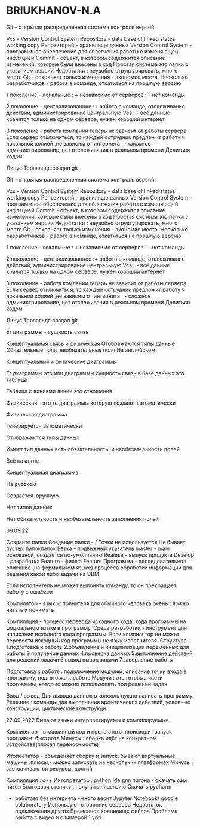 
# BRIUKHANOV-N.A

Git - открытая распределенная система контроля версий. 

Vcs - Version Control System 
Repository - data base of linked states working copy 
Репозиторий - хранилище данных
Version Control System - программное обеспечение для облегчения работы с изменяющей инфляцией 
Commit - объект, в котором содержится описание изменений, которые были внесены в код 
Простая система это папки с указанием версии
Недостатки : неудобно структурировать, много месте 
Git - сохраняет только изменения - экономие места. Несколько разработчиков - работа в команде, откатиться на прошлую версию 

1 поколение - локальные : + независимо от серверов : - нет команды 

2 поколение - централизованное :+  работа в команде, отслеживание действий, администрирование центральную Vcs  : - всё данные хранятся только на одном сервере, нужен хороший интернет 

3 поколение - работа компании теперь не зависит от работы сервера. Если сервер отключиться, то каждый сотрудник предложит работу ч локальной копией ,не зависим от интернета : - сложное администрирование, нет отслеживания в реальном времени 
Делиться кодом 

Линус Торвальдс создал git 

Git - открытая распределенная система контроля версий. 

Vcs - Version Control System 
Repository - data base of linked states working copy 
Репозиторий - хранилище данных
Version Control System - программное обеспечение для облегчения работы с изменяющей инфляцией 
Commit - объект, в котором содержится описание изменений, которые были внесены в код 
Простая система это папки с указанием версии
Недостатки : неудобно структурировать, много месте 
Git - сохраняет только изменения - экономие места. Несколько разработчиков - работа в команде, откатиться на прошлую версию 

1 поколение - локальные : + независимо от серверов : - нет команды 

2 поколение - централизованное :+  работа в команде, отслеживание действий, администрирование центральную Vcs  : - всё данные хранятся только на одном сервере, нужен хороший интернет 

3 поколение - работа компании теперь не зависит от работы сервера. Если сервер отключиться, то каждый сотрудник предложит работу ч локальной копией ,не зависим от интернета : - сложное администрирование, нет отслеживания в реальном времени 
Делиться кодом 

Линус Торвальдс создал git 

Er диаграммы - сущность связь 

Концептуальная связь и физическая 
Отображаются типы данные
Обязательные поля, необязательные поля
На английском 

Концептуальный и физические диаграммы

Er диаграммы это или диаграммы сущность связь в базе данных это таблица

Таблица с линиями линии это отношения

Физическая - это та диаграммы которую создают автоматически

Физическая диаграмма

Генерируется автоматически

Отображаются типы данных

Имеет тип данных есть обязательность  и необезательность полей

Всё на англе

Концептуальная диаграмма

На русском

Создаётся  вручную

Нет типов данных

Нет обязательность и необезательность заполнения полей


09.09.22

Созданте папки 
Создание папки - / 
Точки не используется 
Не бывает пустых папокпапок
Ветка - подвижный указатель 
master - main основаной, создаётся по-умолчанию
Realese - выпуск продукта
Develop - разработка 
Feature - фишка 
Feature 
Программа - последовательное описание (на формальном языке) процесса обработки информации для решения какой либо задачи на ЭВМ

Если исполнитель не может выпонить команду, то он прекращает работу с ошибкой 

Компилятор - язык исполнителя для обычного человека очень сложно читать и понимать

Компиляция - процесс перевода исходного кода, кода программы на формальном языке в программу. 
Среда разработки - инструмент для написания исходного кода программы. 
Если компилятор не может перевести исходный код программы не язык исполнителя. 
Структура :
1.подготовка к работе 
2.объявление и инициализации переменных для работы 
3.получение данных 
4.проверка данных
5.выполнение действий для решений задачи 
6.вывод вывод задачи 
7.заверление работы 

Подготовка к работе : подключение модулей, описание точки входа в программу, подготовка к работе 
Модули : это готовые части прогоаммы, которые можно использовать при решении задач 

Ввод / вывод 
Для вывода данных в консоль нужно написать программу. 
‌Решение : команды для выполнения арфитическиз действий, условные конструкции, циклические конструкци



22.09.2022
Бывают языки интерпретируемы и компилируемые

Компиоятор - в машинный код и после этого происходит запуск программ: быстрота
Минусы : сборка идёт на конкретном устройстве(плохая переносимость) 

Итопоетатор - объеденяет сборку и запуск, бывают виртуальные машины :плюсы,- можно запускать на нескольких платформах 
Минусы : застоачиваются ресурсы, долгий 

Компиляция : с++ 
Интопретатор : python 
Ide  для питона - скачать сам питон 
Благодаря степику : получить лицензию 
Скачать pycharm 


+ работает без интернета 
-много весит
Jypyter Notebook/ google colaboratory
Используют сторонние сервера 
Недостаток подключения других 
Временное хранилище файлов
Проблема работа с видео и с камерой
1.убр


